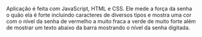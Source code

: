 Aplicação é feita com JavaScript, HTML e CSS. Ele mede a força da senha o quão ela é forte incluindo caracteres de diversos tipos e mostra uma cor com o nível da senha de vermelho a muito fraca a verde de muito forte além de mostrar um texto abaixo da barra mostrando o nível da senha digitada.
